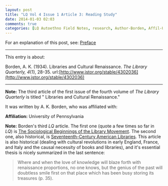 ```yaml
---
layout: post
title: "LQ Vol 4 Issue 1 Article 3: Reading Study"
date: 2014-01-03 02:03
comments: true
categories: [LQ Autoethno Field Notes, research, Author-Borden, Affil-University of Pennsylvania]
---
```


For an explanation of this post, see:
[Preface](/blog/2013/08/14/lq-autoethnography-research-journal-preface/)

---

This entry is about:

Borden, A. K. (1934). Libraries and Cultural
Renaissance. *The Library Quarterly, 4*(1), 28-35.
url:[http://www.jstor.org/stable/4302036](http://www.jstor.org/stable/4302036)

---

**Note:** The third article of the first issue of the
fourth volume of *The Library Quarterly* is titled "
Libraries and Cultural Renaissance."

It was written by A. K. Borden, who was affiliated
with:

**Affiliation:** University of Pennsylvania

**Note:** Borden's third *LQ* article. The first one
(quote a few times so far in *LQ*) is [The Sociological
Beginnings of the Library Movement][1]. The second one,
also historical, is [Seventeenth-Century American
Libraries][2]. This article is also historical (dealing
with cultural revolutions in early England, France, and
Italy and the causal necessity of books and libraries),
and it's essential thesis is nicely summarized in the
last sentence:

> Where and when the love of knowledge will blaze forth
> with renaissance proportions, no one knows, but the
> genius of the past will doubtless smile first on that
> place which has been busy storing its treasures (p.
> 35).

[1]: /blog/2013/09/17/lq-vol-1-issue-3-article-3-reading-study/
[2]: /blog/2013/11/08/lq-vol-2-issue-2-article-5-reading-study/
